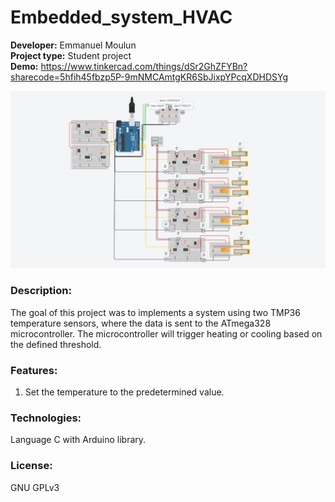 # Embedded_system_HVAC

**Developer:** Emmanuel Moulun<br>
**Project type:** Student project<br>
**Demo:** https://www.tinkercad.com/things/dSr2GhZFYBn?sharecode=5hfih45fbzp5P-9mNMCAmtgKR6SbJixpYPcqXDHDSYg

![Image](https://github.com/lostbyt/Embedded_system_HVAC/blob/main/images/system.PNG)

### Description:
The goal of this project was to implements a system using two TMP36 temperature sensors,
where the data is sent to the ATmega328 microcontroller. The microcontroller will trigger heating or cooling based on the defined threshold.

### Features:
1. Set the temperature to the predetermined value.

### Technologies:
Language C with Arduino library.

### License:
GNU GPLv3

